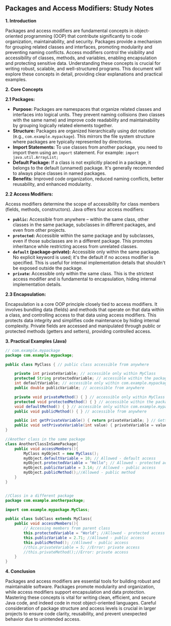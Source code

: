 ## Packages and Access Modifiers: Study Notes

**1. Introduction**

Packages and access modifiers are fundamental concepts in object-oriented programming (OOP) that contribute significantly to code organization, maintainability, and security.  Packages provide a mechanism for grouping related classes and interfaces, promoting modularity and preventing naming conflicts. Access modifiers control the visibility and accessibility of classes, methods, and variables, enabling encapsulation and protecting sensitive data.  Understanding these concepts is crucial for writing robust, scalable, and well-structured programs.  This document will explore these concepts in detail, providing clear explanations and practical examples.

**2. Core Concepts**

**2.1 Packages:**

* **Purpose:** Packages are namespaces that organize related classes and interfaces into logical units. They prevent naming collisions (two classes with the same name) and improve code readability and maintainability by grouping logically related elements together.
* **Structure:** Packages are organized hierarchically using dot notation (e.g., `com.example.mypackage`).  This mirrors the file system structure where packages are typically represented by directories.
* **Import Statements:** To use classes from another package, you need to import them using an `import` statement.  For example: `import java.util.ArrayList;`
* **Default Package:**  If a class is not explicitly placed in a package, it belongs to the default (unnamed) package.  It's generally recommended to always place classes in named packages.
* **Benefits:** Improved code organization, reduced naming conflicts, better reusability, and enhanced modularity.


**2.2 Access Modifiers:**

Access modifiers determine the scope of accessibility for class members (fields, methods, constructors).  Java offers four access modifiers:

* **`public`:**  Accessible from anywhere – within the same class, other classes in the same package, subclasses in different packages, and even from other projects.
* **`protected`:** Accessible within the same package and by subclasses, even if those subclasses are in a different package.  This promotes inheritance while restricting access from unrelated classes.
* **`default` (package-private):**  Accessible only within the same package. No explicit keyword is used; it's the default if no access modifier is specified.  This is useful for internal implementation details that shouldn't be exposed outside the package.
* **`private`:** Accessible only within the same class.  This is the strictest access modifier and is fundamental to encapsulation, hiding internal implementation details.


**2.3  Encapsulation:**

Encapsulation is a core OOP principle closely tied to access modifiers. It involves bundling data (fields) and methods that operate on that data within a class, and controlling access to that data using access modifiers.  This protects data integrity and simplifies code maintenance by hiding internal complexity.  Private fields are accessed and manipulated through public or protected methods (getters and setters), providing controlled access.


**3. Practical Examples (Java)**

```java
// com.example.mypackage
package com.example.mypackage;

public class MyClass { // public class accessible from anywhere

    private int privateVariable; // accessible only within MyClass
    protected String protectedVariable; // accessible within the package and subclasses
    int defaultVariable; // accessible only within com.example.mypackage
    public double publicVariable; // accessible from anywhere

    private void privateMethod() { } // accessible only within MyClass
    protected void protectedMethod() { } // accessible within the package and subclasses
    void defaultMethod() { } // accessible only within com.example.mypackage
    public void publicMethod() { } // accessible from anywhere

    public int getPrivateVariable() { return privateVariable; } // Getter method for private field
    public void setPrivateVariable(int value) { privateVariable = value; } // Setter method for private field
}

//Another class in the same package
class AnotherClassInSamePackage{
    public void accessMembers(){
        MyClass myObject = new MyClass();
        myObject.defaultVariable = 10; // Allowed - default access
        myObject.protectedVariable = "Hello"; // Allowed - protected access
        myObject.publicVariable = 3.14; // Allowed - public access
        myObject.publicMethod();//Allowed - public method
    }
}


//Class in a different package
package com.example.anotherpackage;

import com.example.mypackage.MyClass;

public class SubClass extends MyClass{
    public void accessMembers(){
        // Accessing members from parent class
        this.protectedVariable = "World"; //Allowed - protected access in subclass
        this.publicVariable = 2.71; //Allowed - public access
        this.publicMethod(); //Allowed - public access
        //this.privateVariable = 5; //Error: private access
        //this.privateMethod();//Error: private access
    }
}
```


**4. Conclusion**

Packages and access modifiers are essential tools for building robust and maintainable software.  Packages promote modularity and organization, while access modifiers support encapsulation and data protection. Mastering these concepts is vital for writing clean, efficient, and secure Java code, and indeed code in most object-oriented languages.  Careful consideration of package structure and access levels is crucial in larger projects to ensure code clarity, reusability, and prevent unexpected behavior due to unintended access.